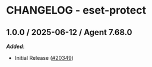 # CHANGELOG - eset-protect

<!-- towncrier release notes start -->

## 1.0.0 / 2025-06-12 / Agent 7.68.0

***Added***:

* Initial Release ([#20349](https://github.com/DataDog/integrations-core/pull/20349))
